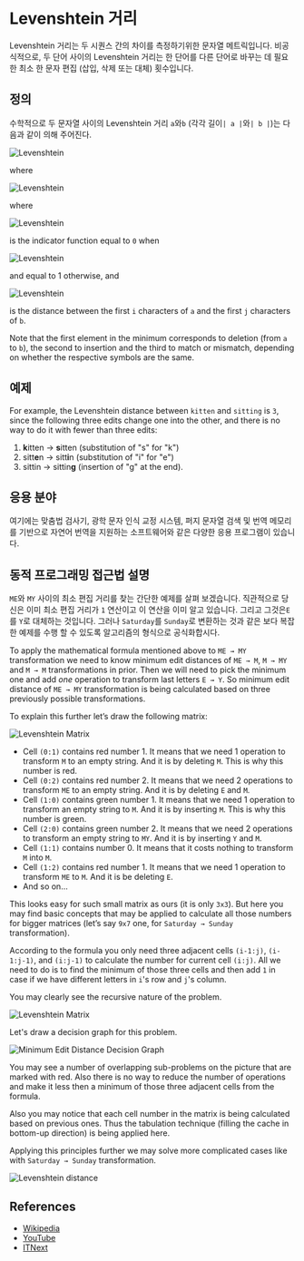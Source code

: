# Levenshtein 거리

Levenshtein 거리는 두 시퀀스 간의 차이를 측정하기위한 문자열 메트릭입니다. 비공식적으로, 두 단어 사이의 Levenshtein 거리는 한 단어를 다른 단어로 바꾸는 데 필요한 최소 한 문자 편집 (삽입, 삭제 또는 대체) 횟수입니다.

## 정의

수학적으로 두 문자열 사이의 Levenshtein 거리
`a`와`b` (각각 길이`| a |`와`| b |`)는 다음과 같이 의해 주어진다.

![Levenshtein](https://wikimedia.org/api/rest_v1/media/math/render/svg/4cf357d8f2135035207088d2c7b890fb4b64e410)

where

![Levenshtein](https://wikimedia.org/api/rest_v1/media/math/render/svg/f0a48ecfc9852c042382fdc33c19e11a16948e85)

where 

![Levenshtein](https://wikimedia.org/api/rest_v1/media/math/render/svg/52512ede08444b13838c570ba4a3fc71d54dbce9)

is the indicator function equal to `0` when

![Levenshtein](https://wikimedia.org/api/rest_v1/media/math/render/svg/231fda9ee578f0328c5ca28088d01928bb0aaaec)

and equal to 1 otherwise, and

![Levenshtein](https://wikimedia.org/api/rest_v1/media/math/render/svg/bdc0315678caad28648aafedb6ebafb16bd1655c)

is the distance between the first `i` characters of `a` and the first `j` characters of `b`.

Note that the first element in the minimum corresponds to deletion (from `a` to `b`), the second to insertion and the third to match or mismatch, depending on whether the respective symbols are the same.

## 예제

For example, the Levenshtein distance between `kitten` and `sitting` is `3`, since the following three edits change one into the other, and there is no way to do it with fewer than three edits:

1. **k**itten → **s**itten (substitution of "s" for "k")
2. sitt**e**n → sitt**i**n (substitution of "i" for "e")
3. sittin → sittin**g** (insertion of "g" at the end).

## 응용 분야

여기에는 맞춤법 검사기, 광학 문자 인식 교정 시스템, 퍼지 문자열 검색 및 번역 메모리를 기반으로 자연어 번역을 지원하는 소프트웨어와 같은 다양한 응용 프로그램이 있습니다.

## 동적 프로그래밍 접근법 설명

`ME`와 `MY` 사이의 최소 편집 거리를 찾는 간단한 예제를 살펴 보겠습니다. 직관적으로 당신은 이미 최소 편집 거리가 `1` 연산이고 이 연산을 이미 알고 있습니다. 그리고 그것은`E`를 `Y`로 대체하는 것입니다. 그러나 `Saturday`를 `Sunday`로 변환하는 것과 같은 보다 복잡한 예제를 수행 할 수 있도록 알고리즘의 형식으로 공식화합시다.

To apply the mathematical formula mentioned above to `ME → MY` transformation 
we need to know minimum edit distances of `ME → M`, `M → MY` and `M → M` transformations
in prior. Then we will need to pick the minimum one and add _one_ operation to 
transform last letters `E → Y`. So minimum edit distance of `ME → MY` transformation 
is being calculated based on three previously possible transformations.

To explain this further let’s draw the following matrix:

![Levenshtein Matrix](https://cdn-images-1.medium.com/max/1600/1*2d46ug_PL5LfeqztckoYGw.jpeg)

- Cell `(0:1)` contains red number 1. It means that we need 1 operation to 
transform `M` to an empty string. And it is by deleting `M`. This is why this number is red.
- Cell `(0:2)` contains red number 2. It means that we need 2 operations 
to transform `ME` to an empty string. And it is by deleting `E` and `M`.
- Cell `(1:0)` contains green number 1. It means that we need 1 operation 
to transform an empty string to `M`. And it is by inserting `M`. This is why this number is green.
- Cell `(2:0)` contains green number 2. It means that we need 2 operations 
to transform an empty string to `MY`. And it is by inserting `Y` and  `M`.
- Cell `(1:1)` contains number 0. It means that it costs nothing 
to transform `M` into `M`.
- Cell `(1:2)` contains red number 1. It means that we need 1 operation 
to transform `ME` to `M`. And it is be deleting `E`.
- And so on...

This looks easy for such small matrix as ours (it is only `3x3`). But here you
may find basic concepts that may be applied to calculate all those numbers for
bigger matrices (let’s say `9x7` one, for `Saturday → Sunday` transformation).

According to the formula you only need three adjacent cells `(i-1:j)`, `(i-1:j-1)`, and `(i:j-1)` to
calculate the number for current cell `(i:j)`. All we need to do is to find the 
minimum of those three cells and then add `1` in case if we have different 
letters in `i`'s row and `j`'s column.

You may clearly see the recursive nature of the problem.

![Levenshtein Matrix](https://cdn-images-1.medium.com/max/2000/1*JdHQ5TeKiDlE-iKK1s_2vw.jpeg)

Let's draw a decision graph for this problem.

![Minimum Edit Distance Decision Graph](https://cdn-images-1.medium.com/max/1600/1*SGwYUpXH9H1xUeTvJk0e7Q.jpeg)

You may see a number of overlapping sub-problems on the picture that are marked 
with red. Also there is no way to reduce the number of operations and make it 
less then a minimum of those three adjacent cells from the formula. 

Also you may notice that each cell number in the matrix is being calculated 
based on previous ones. Thus the tabulation technique (filling the cache in 
bottom-up direction) is being applied here.

Applying this principles further we may solve more complicated cases like 
with `Saturday → Sunday` transformation.

![Levenshtein distance](https://cdn-images-1.medium.com/max/1600/1*fPEHiImYLKxSTUhrGbYq3g.jpeg)

## References

- [Wikipedia](https://en.wikipedia.org/wiki/Levenshtein_distance)
- [YouTube](https://www.youtube.com/watch?v=We3YDTzNXEk&list=PLLXdhg_r2hKA7DPDsunoDZ-Z769jWn4R8)
- [ITNext](https://itnext.io/dynamic-programming-vs-divide-and-conquer-2fea680becbe)
